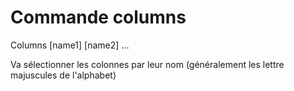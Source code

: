 # Commande columns

Columns [name1] [name2] ...

Va sélectionner les colonnes par leur nom (généralement les lettre majuscules de l'alphabet)
